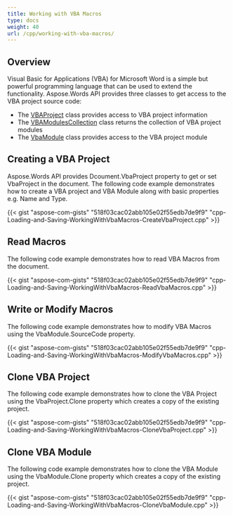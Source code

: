 ```yaml
---
title: Working with VBA Macros
type: docs
weight: 40
url: /cpp/working-with-vba-macros/
---
```


## **Overview**

Visual Basic for Applications (VBA) for Microsoft Word is a simple but powerful programming language that can be used to extend the functionality. Aspose.Words API provides three classes to get access to the VBA project source code:

- The [VBAProject](https://apireference.aspose.com/cpp/words/class/aspose.words.vba_project/) class provides access to VBA project information
- The [VBAModulesCollection](https://apireference.aspose.com/cpp/words/class/aspose.words.vba_module_collection/) class returns the collection of VBA project modules
- The [VbaModule](https://apireference.aspose.com/cpp/words/class/aspose.words.vba_module/) class provides access to the VBA project module

## **Creating a VBA Project**

Aspose.Words API provides Dcoument.VbaProject property to get or set VbaProject in the document. The following code example demonstrates how to create a VBA project and VBA Module along with basic properties e.g. Name and Type. 

{{< gist "aspose-com-gists" "518f03cac02abb105e02f55edb7de9f9" "cpp-Loading-and-Saving-WorkingWithVbaMacros-CreateVbaProject.cpp" >}}

## **Read Macros**

The following code example demonstrates how to read VBA Macros from the document.

{{< gist "aspose-com-gists" "518f03cac02abb105e02f55edb7de9f9" "cpp-Loading-and-Saving-WorkingWithVbaMacros-ReadVbaMacros.cpp" >}}

## **Write or Modify Macros**

The following code example demonstrates how to modify VBA Macros using the VbaModule.SourceCode property.

{{< gist "aspose-com-gists" "518f03cac02abb105e02f55edb7de9f9" "cpp-Loading-and-Saving-WorkingWithVbaMacros-ModifyVbaMacros.cpp" >}}

## **Clone VBA Project**

The following code example demonstrates how to clone the VBA Project using the VbaProject.Clone property which creates a copy of the existing project. 

{{< gist "aspose-com-gists" "518f03cac02abb105e02f55edb7de9f9" "cpp-Loading-and-Saving-WorkingWithVbaMacros-CloneVbaProject.cpp" >}}

## **Clone VBA Module**

The following code example demonstrates how to clone the VBA Module using the VbaModule.Clone property which creates a copy of the existing project.

{{< gist "aspose-com-gists" "518f03cac02abb105e02f55edb7de9f9" "cpp-Loading-and-Saving-WorkingWithVbaMacros-CloneVbaModule.cpp" >}}
